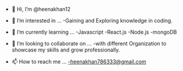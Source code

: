 - 👋 Hi, I’m @heenakhan12
- 👀 I’m interested in ...
     -Gaining and Exploring knowledge in coding.

- 🌱 I’m currently learning ...
      -Javascript
      -React.js
      -Node.js
      -mongoDB


- 💞️ I’m looking to collaborate on ...
       -with different Organization to showcase my skills and grow professionally.
       
- 📫 How to reach me ...
        -heenakhan786333@gmail.com

<!---
heenakhan12/heenakhan12 is a ✨ special ✨ repository because its `README.md` (this file) appears on your GitHub profile.
You can click the Preview link to take a look at your changes.
--->
